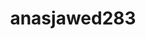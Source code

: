 ---
title: anasjawed283
github: https://github.com/anasjawed283
mode: dark
transition: 3s
archetype:
- Badges | Tags | Icons
---